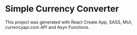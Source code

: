 # Simple Currency Converter

This project was generated with React Create App, SASS, MUI, currencyapi.com API and Asyn Functions.